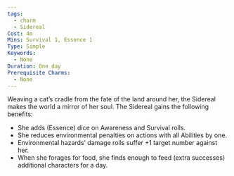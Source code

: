 ```yaml
---
tags:
  - charm
  - Sidereal
Cost: 4m
Mins: Survival 1, Essence 1
Type: Simple
Keywords:
  - None
Duration: One day
Prerequisite Charms:
  - None
---
```

Weaving a cat’s cradle from the fate of the land around her, the Sidereal makes the world a mirror of her soul. The Sidereal gains the following benefits: 
-  She adds (Essence) dice on Awareness and Survival rolls. 
-  She reduces environmental penalties on actions with all Abilities by one. 
-  Environmental hazards’ damage rolls suffer +1 target number against her. 
-  When she forages for food, she finds enough to feed (extra successes) additional characters for a day.